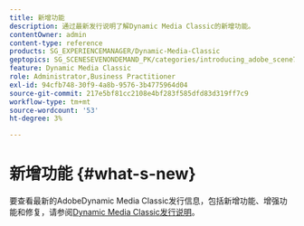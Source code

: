 ```yaml
---
title: 新增功能
description: 通过最新发行说明了解Dynamic Media Classic的新增功能。
contentOwner: admin
content-type: reference
products: SG_EXPERIENCEMANAGER/Dynamic-Media-Classic
geptopics: SG_SCENESEVENONDEMAND_PK/categories/introducing_adobe_scene7
feature: Dynamic Media Classic
role: Administrator,Business Practitioner
exl-id: 94cfb748-30f9-4a8b-9576-3b4775964d04
source-git-commit: 217e5bf81cc2108e4bf283f585dfd83d319ff7c9
workflow-type: tm+mt
source-wordcount: '53'
ht-degree: 3%

---
```


# 新增功能 {#what-s-new}

要查看最新的AdobeDynamic Media Classic发行信息，包括新增功能、增强功能和修复，请参阅[Dynamic Media Classic发行说明](https://experienceleague.adobe.com/docs/dynamic-media-developer-resources/release-notes/s7rn2017.html)。
